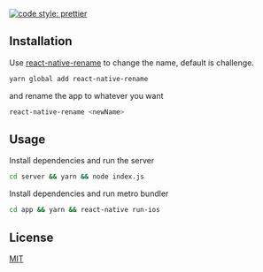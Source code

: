 [![code style: prettier](https://img.shields.io/badge/code_style-prettier-ff69b4.svg?style=flat-square)](https://github.com/prettier/prettier)

## Installation

Use [react-native-rename](https://github.com/junedomingo/react-native-rename) to change the name, default is challenge.

```bash
yarn global add react-native-rename
```

and rename the app to whatever you want

```bash
react-native-rename <newName>
```

## Usage

Install dependencies and run the server

```bash
cd server && yarn && node index.js
```

Install dependencies and run metro bundler

```bash
cd app && yarn && react-native run-ios
```

## License
[MIT](https://choosealicense.com/licenses/mit/)
